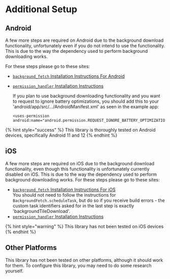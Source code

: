 # Additional Setup

## Android

A few more steps are required on Android due to the background download functionality, unfortunately even if you do not intend to use the functionality. This is due to the way the dependency used to perform background downloading works.

For these steps please go to these sites:

* [`background_fetch` Installation Instructions For Android](https://github.com/transistorsoft/flutter\_background\_fetch/blob/master/help/INSTALL-ANDROID.md)
*   [`permission_handler` Installation Instructions](https://pub.dev/packages/permission\_handler#setup)

    If you plan to use background downloading functionality and you want to request to ignore battery optimizations, you should add this to your 'android/app/src/.../AndroidManifest.xml' as seen in the example app:

    ```
    <uses-permission android:name="android.permission.REQUEST_IGNORE_BATTERY_OPTIMIZATIONS"/>
    ```

{% hint style="success" %}
This library is thoroughly tested on Android devices, specifically Android 11 and 12
{% endhint %}

## iOS

A few more steps are required on iOS due to the background download functionality, even though this functionality is unfortunately currently disabled on iOS. This is due to the way the dependency used to perform background downloading works. For these steps please go to these sites:

* [`background_fetch` Installation Instructions For iOS](https://github.com/transistorsoft/flutter\_background\_fetch/blob/master/help/INSTALL-IOS.md)\
  You should not need to follow the instructions for `BackgroundFetch.scheduleTask`, but do so if you receive build errors - the custom task identifiers asked for in the last step is exactly 'backgroundTileDownload'.
* [`permission_handler` Installation Instructions](https://pub.dev/packages/permission\_handler#setup)

{% hint style="warning" %}
This library has not been tested on iOS devices
{% endhint %}

## Other Platforms

This library has not been tested on other platforms, although it should work for them. To configure this library, you may need to do some research yourself.

